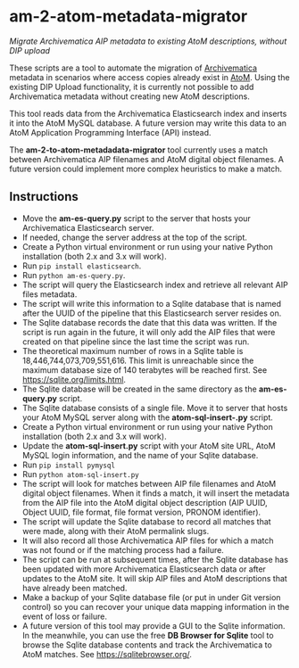 # am-2-atom-metadata-migrator
*Migrate Archivematica AIP metadata to existing AtoM descriptions, without DIP upload*

These scripts are a tool to automate the migration of [Archivematica](https://archivematica.org) metadata in scenarios where access copies already exist in [AtoM](https://accesstomemory.org). Using the existing DIP Upload functionality, it is currently not possible to add Archivematica metadata without creating new AtoM descriptions.

This tool reads data from the Archivematica Elasticsearch index and inserts it into the AtoM MySQL database. A future version may write this data to an AtoM Application Programming Interface (API) instead.

The **am-2-to-atom-metadadata-migrator** tool currently uses a match between Archivematica AIP filenames and AtoM digital object filenames. A future version could implement more complex heuristics to make a match.

## Instructions
* Move the **am-es-query.py** script to the server that hosts your Archivematica Elasticsearch server.
* If needed, change the server address at the top of the script.
* Create a Python virtual environment or run using your native Python installation (both 2.x and 3.x will work).
* Run `pip install elasticsearch`.
* Run `python am-es-query.py`.
* The script will query the Elasticsearch index and retrieve all relevant AIP files metadata.
* The script will write this information to a Sqlite database that is named after the UUID of the pipeline that this Elasticsearch server resides on.
* The Sqlite database records the date that this data was written. If the script is run again in the future, it will only add the AIP files that were created on that pipeline since the last time the script was run.
* The theoretical maximum number of rows in a Sqlite table is 18,446,744,073,709,551,616. This limit is unreachable since the maximum database size of 140 terabytes will be reached first. See https://sqlite.org/limits.html.
* The Sqlite database will be created in the same directory as the **am-es-query.py** script.
* The Sqlite database consists of a single file. Move it to server that hosts your AtoM MySQL server along with the **atom-sql-insert-.py** script.
* Create a Python virtual environment or run using your native Python installation (both 2.x and 3.x will work).
* Update the **atom-sql-insert.py** script with your AtoM site URL, AtoM MySQL login information, and the name of your Sqlite database.
* Run `pip install pymysql`
* Run `python atom-sql-insert.py`
* The script will look for matches between AIP file filenames and AtoM digital object filenames. When it finds a match, it will insert the metadata from the AIP file into the AtoM digital object description (AIP UUID, Object UUID, file format, file format version, PRONOM identifier).
* The script will update the Sqlite database to record all matches that were made, along with their AtoM permalink slugs.
* It will also record all those Archivematica AIP files for which a match was not found or if the matching process had a failure.
* The script can be run at subsequent times, after the Sqlite database has been updated with more Archivematica Elasticsearch data or after updates to the AtoM site. It will skip AIP files and AtoM descriptions that have already been matched.
* Make a backup of your Sqlite database file (or put in under Git version control) so you can recover your unique data mapping information in the event of loss or failure.
* A future version of this tool may provide a GUI to the Sqlite information. In the meanwhile, you can use the free **DB Browser for Sqlite** tool to browse the Sqlite database contents and track the Archivematica to AtoM matches. See https://sqlitebrowser.org/.
